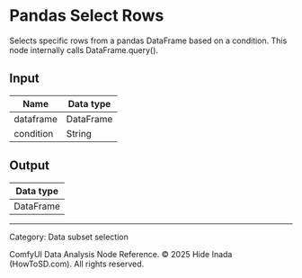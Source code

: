 # Pandas Select Rows
Selects specific rows from a pandas DataFrame based on a condition.  This node internally calls DataFrame.query().

## Input
| Name | Data type |
|---|---|
| dataframe | DataFrame |
| condition | String |

## Output
| Data type |
|---|
| DataFrame |

<HR>
Category: Data subset selection

ComfyUI Data Analysis Node Reference. © 2025 Hide Inada (HowToSD.com). All rights reserved.
